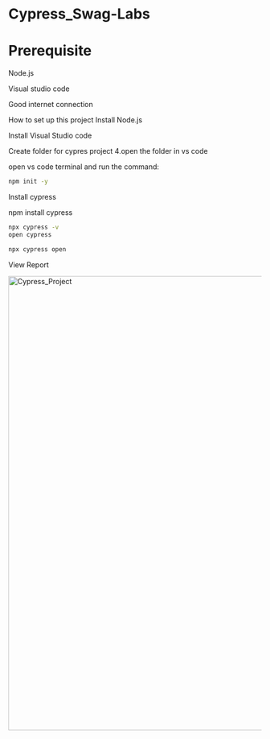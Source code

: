 # Cypress_Swag-Labs
# Prerequisite
Node.js

Visual studio code

Good internet connection

How to set up this project
Install Node.js

Install Visual Studio code

Create folder for cypres project 4.open the folder in vs code

open vs code terminal and run the command:

```bash
npm init -y
```

Install cypress

npm install cypress

```bash
npx cypress -v
open cypress
```
```bash
npx cypress open
```

View Report





<img width="903" alt="Cypress_Project" src="https://github.com/user-attachments/assets/ee40bcc2-483f-4c65-a878-2da672cf63e3">
